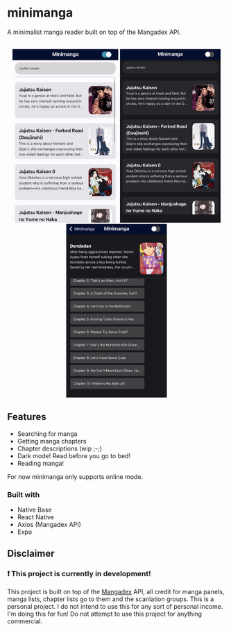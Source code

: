 # minimanga
A minimalist manga reader built on top of the Mangadex API. </br>
&nbsp;
<div align='center'>
<img src="https://github.com/HansSorongon/minimanga/blob/master/assets/minimanga1.jpeg" style='height: 400px;'/>
<img src="https://github.com/HansSorongon/minimanga/blob/master/assets/minimanga2.jpeg" style='height: 400px;'/>
<img src="https://github.com/HansSorongon/minimanga/blob/master/assets/minimanga4.jpeg" style='height: 400px;'/>
</div>

## Features
- Searching for manga
- Getting manga chapters
- Chapter descriptions (wip ;-;)
- Dark mode! Read before you go to bed!
- Reading manga! <br/>

For now minimanga only supports online mode.

### Built with
- Native Base
- React Native
- Axios (Mangadex API)
- Expo

## Disclaimer
### ❗ This project is currently in development!
This project is built on top of the [Mangadex](https://www.mangadex.org) API,
all credit for manga panels, manga lists, chapter lists go to them and the scanlation groups.
This is a personal project. I do not intend to use this for any sort of personal income. I'm doing
this for fun! Do not attempt to use this project for anything commercial.
